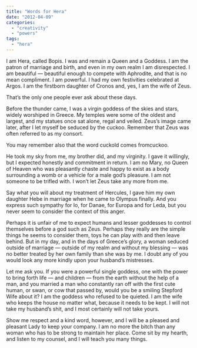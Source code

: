 ```yaml
---
title: "Words for Hera"
date: "2012-04-09"
categories: 
  - "creativity"
  - "powers"
tags: 
  - "hera"
---
```


I am Hera, called Bopis. I was and remain a Queen and a Goddess. I am the patron of marriage and birth, and even in my own realm I am disrespected. I am beautiful — beautiful enough to compete with Aphrodite, and that is no mean compliment. I am powerful. I had my own festivities celebrated at Argos. I am the firstborn daughter of Cronos and, yes, I am the wife of Zeus.

That’s the only one people ever ask about these days.

Before the thunder came, I was a virgin goddess of the skies and stars, widely worshiped in Greece. My temples were some of the oldest and largest, and my statues once sat alone, regal and veiled. Zeus’s image came later, after I let myself be seduced by the cuckoo. Remember that Zeus was often referred to as my consort.

You may remember also that the word cuckold comes fromcuckoo.

He took my sky from me, my brother did, and my virginity. I gave it willingly, but I expected honestly and commitment in return. I am no Mary, no Queen of Heaven who was pleasantly chaste and happy to exist as a body surrounding a womb or a vehicle for a male god’s pleasure. I am not someone to be trifled with. I won’t let Zeus take any more from me.

Say what you will about my treatment of Hercules, I gave him my own daughter Hebe in marriage when he came to Olympus finally. And you express such sympathy for Io, for Danae, for Europa and for Leda, but you never seem to consider the context of this anger.

Perhaps it is unfair of me to expect humans and lesser goddesses to control themselves before a god such as Zeus. Perhaps they really are the simple things he seems to consider them, toys he can play with and then leave behind. But in my day, and in the days of Greece’s glory, a woman seduced outside of marriage — outside of my realm and without my blessing — was no better treated by her own family than she was by me. I doubt any of you would look any more kindly upon your husband’s mistresses.

Let me ask you. If you were a powerful single goddess, one with the power to bring forth life — and children — from the earth without the help of a man, and you married a man who constantly ran off with the first cute human, or swan, or cow that passed by, would you be a smiling Stepford Wife about it? I am the goddess who refused to be quieted. I am the wife who keeps the house no matter what, because it needs to be kept. I will not take my husband’s shit, and I most certainly will not take yours.

Show me respect and a kind word, however, and I will be a pleased and pleasant Lady to keep your company. I am no more the bitch than any woman who has to be strong to maintain her place. Come sit by my hearth, and listen to my counsel, and I will teach you many things.
